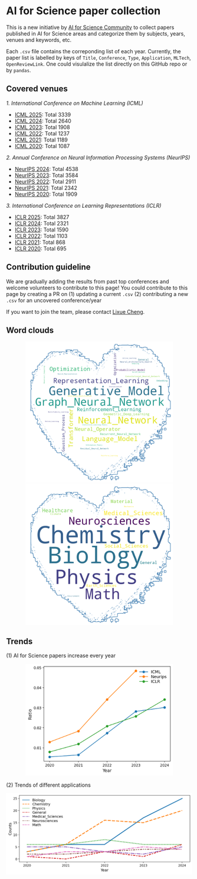 # AI for Science paper collection

This is a new initiative by [AI for Science Community](https://ai4sciencecommunity.github.io/) to collect papers published in AI for Science areas and categorize them by subjects, years, venues and keywords, etc. 

Each `.csv` file contains the correponding list of each year. Currently, the paper list is labelled by keys of `Title`, `Conference`, `Type`, `Application`, `MLTech`, `OpenReviewLink`. One could visulalize the list directly on this GitHub repo or by `pandas`. 

## Covered venues
*1. International Conference on Machine Learning (ICML)*
- [ICML 2025](icml/icml_2025.csv): Total 3339
- [ICML 2024](icml/icml_2024.csv): Total 2640 
- [ICML 2023](icml/icml_2023.csv): Total 1908 
- [ICML 2022](icml/icml_2022.csv): Total 1237
- [ICML 2021](icml/icml_2021.csv): Total 1189
- [ICML 2020](icml/icml_2020.csv): Total 1087

*2. Annual Conference on Neural Information Processing Systems (NeurIPS)*
- [NeurIPS 2024](neurips/neurips_2024.csv): Total 4538
- [NeurIPS 2023](neurips/neurips_2023.csv): Total 3584 
- [NeurIPS 2022](neurips/neurips_2022.csv): Total 2911
- [NeurIPS 2021](neurips/neurips_2021.csv): Total 2342
- [NeurIPS 2020](neurips/neurips_2020.csv): Total 1909 

*3. International Conference on Learning Representations (ICLR)*
- [ICLR 2025](iclr/iclr_2025.csv): Total 3827
- [ICLR 2024](iclr/iclr_2024.csv): Total 2321
- [ICLR 2023](iclr/iclr_2023.csv): Total 1590 
- [ICLR 2022](iclr/iclr_2022.csv): Total 1103
- [ICLR 2021](iclr/iclr_2021.csv): Total 868
- [ICLR 2020](iclr/iclr_2020.csv): Total 695

## Contribution guideline
We are gradually adding the results from past top conferences and welcome volunteers to contribute to this page!
You could contribute to this page by creating a PR on (1) updating a current `.csv` (2) contributing a new `.csv` for an uncovered conference/year

If you want to join the team, please contact <a href="mailto:sherrylixuecheng@google.com">Lixue Cheng</a>.

## Word clouds
<p align="center">
  <img src="src/ml.png" width="400" title="ML techniques">
  <img src="src/science.png" width="400" title="Science applications">
</p>

## Trends
(1) AI for Science papers increase every year
<p align="center">
  <img src="src/ai4s_paper_ratio.png" width="400" title="Applications of ML papers in main conferences">
</p>

(2) Trends of different applications
<p align="center">
  <img src="src/conference_application_year.png" width="600" title="Applications of ML papers in main conferences">
</p>
